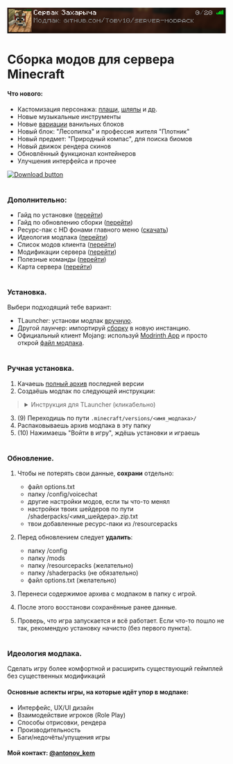 <div align = center>

![](info/images/server_card.png)
</div>

# Сборка модов для сервера Minecraft

#### Что нового:
- Кастомизация персонажа: [плащи](https://modrinth.com/mod/craftablecapes/gallery), [шляпы](https://modrinth.com/mod/simple-hats) и [др](https://modrinth.com/mod/immersive-lanterns).
- Новые музыкальные инструменты
- Новые [вариации](https://modrinth.com/mod/some-more-blocks) ванильных блоков
- Новый блок: "Лесопилка" и профессия жителя "Плотник"
- Новый предмет: "Природный компас", для поиска биомов
- Новый движок рендера скинов
- Обновлённый функционал контейнеров
- Улучшения интерфейса и прочее

[![Download button]][Download link]
<br><br>

### Дополнительно:
- Гайд по установке ([перейти](#установка))
- Гайд по обновлению сборки ([перейти](#обновление))
- Ресурс-пак с HD фонами главного меню ([скачать](https://github.com/Toby10/server-modpack/releases/download/v1.6.1/HD.Panorama.Pack.zip))
- Идеология модпака ([перейти](#идеология-модпака))
- Список модов клиента ([перейти](info/modlist.md))
- Модификации сервера ([перейти](info/server_modlist.md))
- Полезные команды ([перейти](info/server_commands.md))
- Карта сервера ([перейти](info/images/map_overworld.png))
<br><br>

### Установка.
Выбери подходящий тебе вариант:
- TLauncher: установи модпак [вручную](#ручная-установка).
- Другой лаунчер: импортируй [сборку](https://github.com/Toby10/server-modpack/releases/download/v1.6.1/Server_Modpack_v1.6.1.mrpack) в новую инстанцию.
- Официальный клиент Mojang: используй [Modrinth App](https://modrinth.com/app) и просто открой [файл модпака](https://github.com/Toby10/server-modpack/releases/download/v1.6.1/Server_Modpack_v1.6.1.mrpack).
<br><br>

### Ручная установка.
1. Качаешь [полный архив][Download link] последней версии
2. Создаёшь модпак по следующей инструкции:
> <details><summary>Инструкция для TLauncher (кликабельно)</summary>
> <br>
>     
> ![](info/images/guide_1.png)
> </details>

3. (9) Переходишь по пути `.minecraft/versions/<имя_модпака>/`
4. Распаковываешь архив модпака в эту папку
5. (10) Нажимаешь "Войти в игру", ждёшь установки и играешь
<br><br>

### Обновление.
1. Чтобы не потерять свои данные, **сохрани** отдельно:
    - файл options.txt
    - папку /config/voicechat
    - другие настройки модов, если ты что-то менял
    - настройки твоих шейдеров по пути /shaderpacks/<имя_шейдера>.zip.txt
    - твои добавленные ресурс-паки из /resourcepacks

2. Перед обновлением следует **удалить**: 
    - папку /config
    - папку /mods
    - папку /resourcepacks (желательно)
    - папку /shaderpacks (не обязательно)
    - файл options.txt (желательно)

3. Перенеси содержимое архива с модпаком в папку с игрой.
4. После этого восстанови сохранённые ранее данные.
5. Проверь, что игра запускается и всё работает. Если что-то пошло не так, рекомендую установку начисто (без первого пункта).
<br><br>

### Идеология модпака.
Сделать игру более комфортной и расширить существующий геймплей без существенных модификаций

#### Основные аспекты игры, на которые идёт упор в модпаке:
- Интерфейс, UX/UI дизайн
- Взаимодействие игроков (Role Play)
- Способы отрисовки, рендера
- Производительность
- Баги/недочёты/упущения игры

#### Мой контакт: [@antonov_kem](https://t.me/antonov_kem) 

<!---------------------------------[ Links ]---------------------------------->

[Download link]: https://github.com/Toby10/server-modpack/releases/download/v1.6.1/Server_Modpack_v1.6.1.zip
[Download button]: https://img.shields.io/badge/%D0%A1%D0%BA%D0%B0%D1%87%D0%B0%D1%82%D1%8C_%D0%BC%D0%BE%D0%B4%D0%BF%D0%B0%D0%BA-v1.6.1-gray?style=for-the-badge&labelColor=37a779
